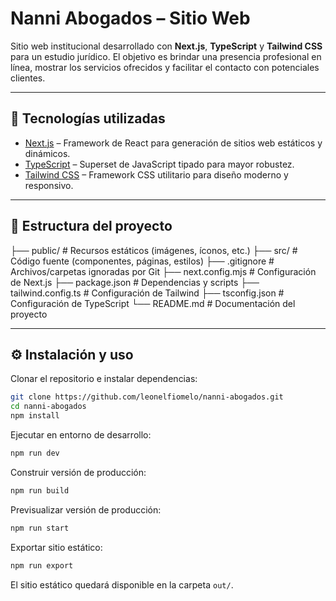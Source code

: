 # Nanni Abogados – Sitio Web

Sitio web institucional desarrollado con **Next.js**, **TypeScript** y **Tailwind CSS** para un estudio jurídico.
El objetivo es brindar una presencia profesional en línea, mostrar los servicios ofrecidos y facilitar el contacto con potenciales clientes.

---

## 🚀 Tecnologías utilizadas
- [Next.js](https://nextjs.org/) – Framework de React para generación de sitios web estáticos y dinámicos.
- [TypeScript](https://www.typescriptlang.org/) – Superset de JavaScript tipado para mayor robustez.
- [Tailwind CSS](https://tailwindcss.com/) – Framework CSS utilitario para diseño moderno y responsivo.

---

## 📂 Estructura del proyecto
├── public/ # Recursos estáticos (imágenes, íconos, etc.)
├── src/ # Código fuente (componentes, páginas, estilos)
├── .gitignore # Archivos/carpetas ignoradas por Git
├── next.config.mjs # Configuración de Next.js
├── package.json # Dependencias y scripts
├── tailwind.config.ts # Configuración de Tailwind
├── tsconfig.json # Configuración de TypeScript
└── README.md # Documentación del proyecto

---

## ⚙️ Instalación y uso

Clonar el repositorio e instalar dependencias:

```bash
git clone https://github.com/leonelfiomelo/nanni-abogados.git
cd nanni-abogados
npm install
```

Ejecutar en entorno de desarrollo:

```bash
npm run dev
```

Construir versión de producción:

```bash
npm run build
```

Previsualizar versión de producción:

```bash
npm run start
```

Exportar sitio estático:

```bash
npm run export
```

El sitio estático quedará disponible en la carpeta ```out/```.